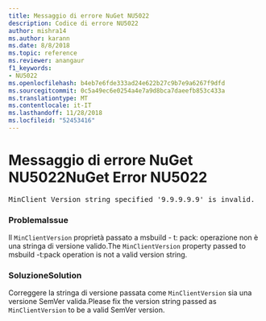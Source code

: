 ```yaml
---
title: Messaggio di errore NuGet NU5022
description: Codice di errore NU5022
author: mishra14
ms.author: karann
ms.date: 8/8/2018
ms.topic: reference
ms.reviewer: anangaur
f1_keywords:
- NU5022
ms.openlocfilehash: b4eb7e6fde333ad24e622b27c9b7e9a6267f9dfd
ms.sourcegitcommit: 0c5a49ec6e0254a4e7a9d8bca7daeefb853c433a
ms.translationtype: MT
ms.contentlocale: it-IT
ms.lasthandoff: 11/28/2018
ms.locfileid: "52453416"
---
```

# <a name="nuget-error-nu5022"></a><span data-ttu-id="f2ac8-103">Messaggio di errore NuGet NU5022</span><span class="sxs-lookup"><span data-stu-id="f2ac8-103">NuGet Error NU5022</span></span>
<pre>MinClient Version string specified '9.9.9.9.9' is invalid.</pre>

### <a name="issue"></a><span data-ttu-id="f2ac8-104">Problema</span><span class="sxs-lookup"><span data-stu-id="f2ac8-104">Issue</span></span>

<span data-ttu-id="f2ac8-105">Il `MinClientVersion` proprietà passato a msbuild - t: pack: operazione non è una stringa di versione valido.</span><span class="sxs-lookup"><span data-stu-id="f2ac8-105">The `MinClientVersion` property passed to msbuild -t:pack operation is not a valid version string.</span></span>


### <a name="solution"></a><span data-ttu-id="f2ac8-106">Soluzione</span><span class="sxs-lookup"><span data-stu-id="f2ac8-106">Solution</span></span>

<span data-ttu-id="f2ac8-107">Correggere la stringa di versione passata come `MinClientVersion` sia una versione SemVer valida.</span><span class="sxs-lookup"><span data-stu-id="f2ac8-107">Please fix the version string passed as `MinClientVersion` to be a valid SemVer version.</span></span>

